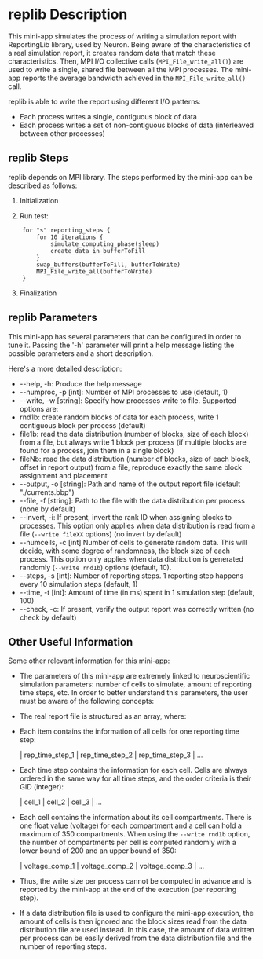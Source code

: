 # replib Description #

This mini-app simulates the process of writing a simulation report with ReportingLib 
library, used by Neuron.
Being aware of the characteristics of a real simulation report, it creates random 
data that match these characteristics. Then, MPI I/O collective calls 
(``` MPI_File_write_all() ```) are used to write a single, shared file between all 
the MPI processes. The mini-app reports the average bandwidth achieved in the 
``` MPI_File_write_all() ``` call.

replib is able to write the report using different I/O patterns:
* Each process writes a single, contiguous block of data
* Each process writes a set of non-contiguous blocks of data (interleaved between 
  other processes) 

## replib Steps ##

replib depends on MPI library. The steps performed by the mini-app can be described 
as follows:

1) Initialization

2) Run test:

```
    for "s" reporting_steps {
        for 10 iterations {
            simulate_computing_phase(sleep)
            create_data_in_bufferToFill
        }
        swap_buffers(bufferToFill, bufferToWrite)
        MPI_File_write_all(bufferToWrite)
    }
```

3) Finalization

## replib Parameters ##

This mini-app has several parameters that can be configured in order to tune it. 
Passing the '-h' parameter will print a help message listing the possible 
parameters and a short description.

Here's a more detailed description:
* --help, -h: Produce the help message
* --numproc, -p [int]: Number of MPI processes to use (default, 1)
* --write, -w [string]: Specify how processes write to file. Supported options are:
 * rnd1b: create random blocks of data for each process, write 1 contiguous 
     block per process (default)
 * file1b: read the data distribution (number of blocks, size of each block) from 
     a file, but always write 1 block per process (if multiple blocks are found 
     for a process, join them in a single block)
 * fileNb: read the data distribution (number of blocks, size of each block, 
     offset in report output) from a file, reproduce exactly the same block 
     assignment and placement
* --output, -o [string]: Path and name of the output report file (default 
    "./currents.bbp")
* --file, -f [string]: Path to the file with the data distribution per process 
    (none by default)
* --invert, -i: If present, invert the rank ID when assigning blocks to processes. 
    This option only applies when data distribution is read from a file 
    (``` --write fileXX ``` options) (no invert by default)
* --numcells, -c [int] Number of cells to generate random data. This will decide, 
    with some degree of randomness, the block size of each process. This option 
    only applies when data distribution is generated randomly 
    (``` --write rnd1b ```) options (default, 10).
* --steps, -s [int]: Number of reporting steps. 1 reporting step happens every 10 
    simulation steps (default, 1)
* --time, -t [int]: Amount of time (in ms) spent in 1 simulation step (default, 100)
* --check, -c: If present, verify the output report was correctly written 
    (no check by default)

## Other Useful Information ##

Some other relevant information for this mini-app:

* The parameters of this mini-app are extremely linked to neuroscientific simulation 
  parameters: number of cells to simulate, amount of reporting time steps, etc. In 
  order to better understand this parameters, the user must be aware of the following 
  concepts:
 * The real report file is structured as an array, where:
  * Each item contains the information of all cells for one reporting time step:

      | rep_time_step_1 | rep_time_step_2 | rep_time_step_3 | ...

  * Each time step contains the information for each cell. Cells are always ordered 
    in the same way for all time steps, and the order criteria is their GID (integer):

      | cell_1 | cell_2 | cell_3 | ...

  * Each cell contains the information about its cell compartments. There is one float 
    value (voltage) for each compartment and a cell can hold a maximum of 350 
    compartments. When using the ``` --write rnd1b ``` option, the number of 
    compartments per cell is computed randomly with a lower bound of 200 and an upper 
    bound of 350:

      | voltage_comp_1 | voltage_comp_2 | voltage_comp_3 | ...

  * Thus, the write size per process cannot be computed in advance and is reported by 
    the mini-app at the end of the execution (per reporting step).

 * If a data distribution file is used to configure the mini-app execution, the amount 
   of cells is then ignored and the block sizes read from the data distribution file 
   are used instead. In this case, the amount of data written per process can be easily 
   derived from the data distribution file and the number of reporting steps.



